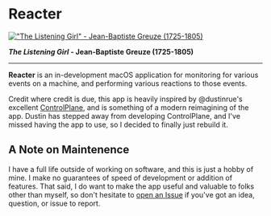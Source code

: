 # Reacter

[!["The Listening Girl" - Jean-Baptiste Greuze (1725-1805)](https://upload.wikimedia.org/wikipedia/commons/thumb/3/36/Jean-Baptiste_Greuze_%281725-1805%29_-_The_Listening_Girl_-_P402_-_The_Wallace_Collection.jpg/387px-Jean-Baptiste_Greuze_%281725-1805%29_-_The_Listening_Girl_-_P402_-_The_Wallace_Collection.jpg)](https://commons.wikimedia.org/wiki/File:Jean-Baptiste_Greuze_(1725-1805)_-_The_Listening_Girl_-_P402_-_The_Wallace_Collection.jpg)

__*The Listening Girl* - Jean-Baptiste Greuze (1725-1805)__

---

__Reacter__ is an in-development macOS application for monitoring for various events on a machine, and performing various reactions to those events.

Credit where credit is due, this app is heavily inspired by @dustinrue's excellent [ControlPlane](https://github.com/dustinrue/ControlPlane), and is something of a modern reimagining of the app. Dustin has stepped away from developing ControlPlane, and I've missed having the app to use, so I decided to finally just rebuild it.

## A Note on Maintenence

I have a full life outside of working on software, and this is just a hobby of mine. I make no guarantees of speed of development or addition of features. That said, I do want to make the app useful and valuable to folks other than myself, so don't hesitate to [open an Issue](https://github.com/hisaac/Reacter/issues/new/choose) if you've got an idea, question, or issue to report.
